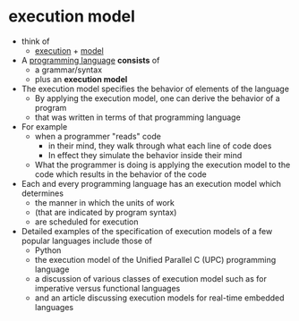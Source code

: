 # execution model

- think of
     - [execution](execution) + [model](model)
- A [programming language](programming-language) **consists** of
     - a grammar/syntax
     - plus an **execution model**
- The execution model specifies the behavior of elements of the language
     - By applying the execution model, one can derive the behavior of a program
     - that was written in terms of that programming language
- For example
     - when a programmer "reads" code
          - in their mind, they walk through what each line of code does
          - In effect they simulate the behavior inside their mind
     - What the programmer is doing is applying the execution model to the code which results in the behavior of the code
- Each and every programming language has an execution model which determines
     - the manner in which the units of work
     - (that are indicated by program syntax)
     - are scheduled for execution
- Detailed examples of the specification of execution models of a few popular languages include those of
     - Python
     - the execution model of the Unified Parallel C (UPC) programming language
     - a discussion of various classes of execution model such as for imperative versus functional languages
     - and an article discussing execution models for real-time embedded languages
